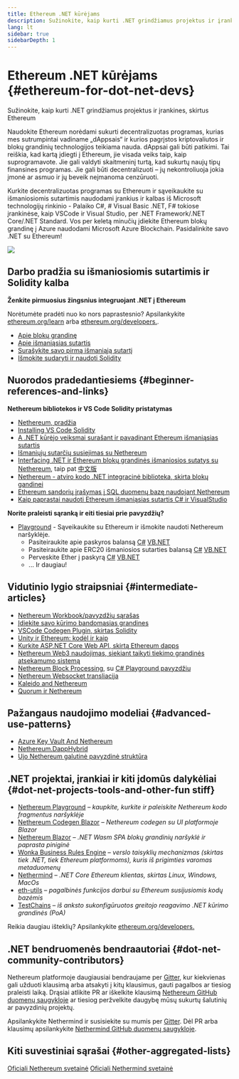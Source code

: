 ```yaml
---
title: Ethereum .NET kūrėjams
description: Sužinokite, kaip kurti .NET grindžiamus projektus ir įrankines, skirtus Ethereum
lang: lt
sidebar: true
sidebarDepth: 1
---
```


# Ethereum .NET kūrėjams {#ethereum-for-dot-net-devs}

<div class="featured">Sužinokite, kaip kurti .NET grindžiamus projektus ir įrankines, skirtus Ethereum</div>

Naudokite Ethereum norėdami sukurti decentralizuotas programas, kurias mes sutrumpintai vadiname „dAppsais“ ir kurios pagrįstos kriptovaliutos ir blokų grandinių technologijos teikiama nauda. dAppsai gali būti patikimi. Tai reiškia, kad kartą įdiegti į Ethereum, jie visada veiks taip, kaip suprogramavote. Jie gali valdyti skaitmeninį turtą, kad sukurtų naujų tipų finansines programas. Jie gali būti decentralizuoti – jų nekontroliuoja jokia įmonė ar asmuo ir jų beveik neįmanoma cenzūruoti.

Kurkite decentralizuotas programas su Ethereum ir sąveikaukite su išmaniosiomis sutartimis naudodami įrankius ir kalbas iš Microsoft technologijų rinkinio - Palaiko C#, # Visual Basic .NET, F# tokiose įrankinėse, kaip VSCode ir Visual Studio, per .NET Framework/.NET Core/.NET Standard. Vos per keletą minučių įdiekite Ethereum blokų grandinę į Azure naudodami Microsoft Azure Blockchain. Pasidalinkite savo .NET su Ethereum!

<img src="https://raw.githubusercontent.com/Nethereum/Nethereum/master/logos/logo192x192t.png" />

## Darbo pradžia su išmaniosiomis sutartimis ir Solidity kalba

**Ženkite pirmuosius žingsnius integruojant .NET į Ethereum**

Norėtumėte pradėti nuo ko nors paprastesnio? Apsilankykite [ethereum.org/learn](/learn/) arba [ethereum.org/developers.](/developers/).

- [Apie blokų grandinę](https://kauri.io/article/d55684513211466da7f8cc03987607d5/blockchain-explained)
- [Apie išmaniąsias sutartis](https://kauri.io/article/e4f66c6079e74a4a9b532148d3158188/ethereum-101-part-5-the-smart-contract)
- [Surašykite savo pirmą išmaniąją sutartį](https://kauri.io/article/124b7db1d0cf4f47b414f8b13c9d66e2/remix-ide-your-first-smart-contract)
- [Išmokite sudaryti ir naudoti Solidity](https://kauri.io/article/973c5f54c4434bb1b0160cff8c695369/understanding-smart-contract-compilation-and-deployment)

## Nuorodos pradedantiesiems {#beginner-references-and-links}

**Nethereum bibliotekos ir VS Code Solidity pristatymas**

- [Nethereum, pradžia](https://docs.nethereum.com/en/latest/getting-started/)
- [Installing VS Code Solidity](https://marketplace.visualstudio.com/items?itemName=JuanBlanco.solidity)
- [A .NET kūrėjo veiksmai surašant ir pavadinant Ethereum išmaniąsias sutartis](https://medium.com/coinmonks/a-net-developers-workflow-for-creating-and-calling-ethereum-smart-contracts-44714f191db2)
- [Išmaniųjų sutarčių susiejimas su Nethereum](https://kauri.io/#collections/getting%20started/smart-contracts-integration-with-nethereum/#smart-contracts-integration-with-nethereum)
- [Interfacing .NET ir Ethereum blokų grandinės išmaniosios sutatys su Nethereum](https://medium.com/my-blockchain-development-daily-journey/interfacing-net-and-ethereum-blockchain-smart-contracts-with-nethereum-2fa3729ac933), taip pat [中文版](https://medium.com/my-blockchain-development-daily-journey/%E4%BD%BF%E7%94%A8nethereum%E9%80%A3%E6%8E%A5-net%E5%92%8C%E4%BB%A5%E5%A4%AA%E7%B6%B2%E5%8D%80%E5%A1%8A%E9%8F%88%E6%99%BA%E8%83%BD%E5%90%88%E7%B4%84-4a96d35ad1e1)
- [Nethereum - atviro kodo .NET integracinė biblioteka, skirta blokų gandinei](https://kauri.io/article/d15dfd4903f149cdb84b3ce666103b52/v1/nethereum-an-open-source-.net-integration-library-for-blockchain)
- [Ethereum sandorių įrašymas į SQL duomenų bazę naudojant Nethereum](https://medium.com/coinmonks/writing-ethereum-transactions-to-sql-database-using-nethereum-fd94e0e4fa36)
- [Kaip paprastai naudoti Ethereum išmaniąsias sutartis C# ir VisualStudio](https://koukia.ca/deploy-ethereum-smart-contracts-using-c-and-visualstudio-5be188ae928c)

**Norite praleisti sąranką ir eiti tiesiai prie pavyzdžių?**

- [Playground](http://playground.nethereum.com/) - Sąveikaukite su Ethereum ir išmokite naudoti Nethereum naršyklėje.
  - Pasiteiraukite apie paskyros balansą [C#](http://playground.nethereum.com/csharp/id/1001) [VB.NET](http://playground.nethereum.com/vb/id/2001)
  - Pasiteiraukite apie ERC20 išmaniosios sutarties balansą [C#](http://playground.nethereum.com/csharp/id/1005) [VB.NET](http://playground.nethereum.com/vb/id/2004)
  - Perveskite Ether į paskyrą [C#](http://playground.nethereum.com/csharp/id/1003) [VB.NET](http://playground.nethereum.com/vb/id/2003)
  - ... Ir daugiau!

## Vidutinio lygio straipsniai {#intermediate-articles}

- [Nethereum Workbook/pavyzdžių sąrašas](http://docs.nethereum.com/en/latest/Nethereum.Workbooks/docs/)
- [Įdiekite savo kūrimo bandomąsias grandines](https://github.com/Nethereum/Testchains)
- [VSCode Codegen Plugin, skirtas Solidity](https://docs.nethereum.com/en/latest/nethereum-codegen-vscodesolidity/)
- [Unity ir Ethereum: kodėl ir kaip](https://www.raywenderlich.com/5509-unity-and-ethereum-why-and-how)
- [Kurkite ASP.NET Core Web API, skirtą Ethereum dapps](https://tech-mint.com/create-asp-net-core-web-api-for-ethereum-dapps/)
- [Nethereum Web3 naudojimas, siekiant taikyti tiekimo grandinės atsekamumo sistemą](http://blog.pomiager.com/post/using-nethereum-web3-to-implement-a-supply-chain-traking-system4)
- [Nethereum Block Processing](https://nethereum.readthedocs.io/en/latest/nethereum-block-processing-detail/), su [C# Playground pavyzdžiu](http://playground.nethereum.com/csharp/id/1025)
- [Nethereum Websocket transliacija](https://nethereum.readthedocs.io/en/latest/nethereum-subscriptions-streaming/)
- [Kaleido and Nethereum](https://kaleido.io/kaleido-and-nethereum/)
- [Quorum ir Nethereum](https://github.com/Nethereum/Nethereum/blob/master/src/Nethereum.Quorum/README.md)

## Pažangaus naudojimo modeliai {#advanced-use-patterns}

- [Azure Key Vault And Nethereum](https://github.com/Azure-Samples/bc-community-samples/tree/master/akv-nethereum)
- [Nethereum.DappHybrid](https://github.com/Nethereum/Nethereum.DappHybrid)
- [Ujo Nethereum galutinė pavyzdinė struktūra](https://docs.nethereum.com/en/latest/nethereum-ujo-backend-sample/)

## .NET projektai, įrankiai ir kiti įdomūs dalykėliai {#dot-net-projects-tools-and-other-fun stiff}

- [Nethereum Playground](http://playground.nethereum.com/) – _kaupkite, kurkite ir paleiskite Nethereum kodo fragmentus naršyklėje_
- [Nethereum Codegen Blazor](https://github.com/Nethereum/Nethereum.CodeGen.Blazor) – _Nethereum codegen su UI platformoje Blazor_
- [Nethereum Blazor](https://github.com/Nethereum/NethereumBlazor) – _.NET Wasm SPA blokų grandinių naršyklė ir paprasta piniginė_
- [Wonka Business Rules Engine](https://docs.nethereum.com/en/latest/wonka/) – _verslo taisyklių mechanizmas (skirtas tiek .NET, tiek Ethereum platformoms), kuris iš prigimties varomas metaduomenų_
- [Nethermind](https://github.com/NethermindEth/nethermind) – _.NET Core Ethereum klientas, skirtas Linux, Windows, MacOs_
- [eth-utils](https://github.com/ethereum/eth-utils/) – _pagalbinės funkcijos darbui su Ethereum susijusiomis kodų bazėmis_
- [TestChains](https://github.com/Nethereum/TestChains) – _iš anksto sukonfigūruotos greitojo reagavimo .NET kūrimo grandinės (PoA)_

Reikia daugiau išteklių? Apsilankykite [ethereum.org/developers.](/developers/)

## .NET bendruomenės bendraautoriai {#dot-net-community-contributors}

Nethereum platformoje daugiausiai bendraujame per [Gitter](https://gitter.im/Nethereum/Nethereum), kur kiekvienas gali užduoti klausimą arba atsakyti į kitų klausimus, gauti pagalbos ar tiesiog praleisti laiką. Drąsiai atlikite PR ar iškelkite klausimą [Nethereum GitHub duomenų saugykloje](https://github.com/Nethereum) ar tiesiog peržvelkite daugybę mūsų sukurtų šalutinių ar pavyzdinių projektų.

Apsilankykite Nethermind ir susisiekite su mumis per [Gitter](https://gitter.im/nethermindeth/nethermind). Dėl PR arba klausimų apsilankykite [Nethermind GitHub duomenų saugykloje](https://github.com/NethermindEth/nethermind).

## Kiti suvestiniai sąrašai {#other-aggregated-lists}

[Oficiali Nethereum svetainė](https://nethereum.com/) [Oficiali Nethermind svetainė](https://nethermind.io/)
